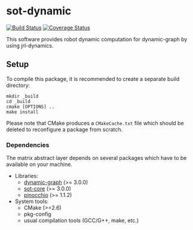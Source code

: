 sot-dynamic
===========

[![Build Status](https://travis-ci.org/proyan/sot-dynamic.png?branch=master)](https://travis-ci.org/proyan/sot-dynamic)
[![Coverage Status](https://coveralls.io/repos/proyan/sot-dynamic/badge.png)](https://coveralls.io/r/proyan/sot-dynamic)

This software provides robot dynamic computation for dynamic-graph
by using jrl-dynamics.

Setup
-----

To compile this package, it is recommended to create a separate build
directory:

    mkdir _build
    cd _build
    cmake [OPTIONS] ..
    make install

Please note that CMake produces a `CMakeCache.txt` file which should
be deleted to reconfigure a package from scratch.


### Dependencies

The matrix abstract layer depends on several packages which
have to be available on your machine.

 - Libraries:
   - [dynamic-graph][dynamic-graph] (>= 3.0.0)
   - [sot-core][sot-core] (>= 3.0.0)
   - [pinocchio][pinocchio] (>= 1.1.2)
 - System tools:
   - CMake (>=2.6)
   - pkg-config
   - usual compilation tools (GCC/G++, make, etc.)


[dynamic-graph]: http://github.com/proyan/dynamic-graph
[pinocchio]: http://github.com/stack-of-tasks/pinocchio
[sot-core]: http://github.com/proyan/sot-core

